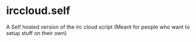 # irccloud.self
A Self hosted version of the irc cloud script (Meant for people who want to setup stuff on their own)
